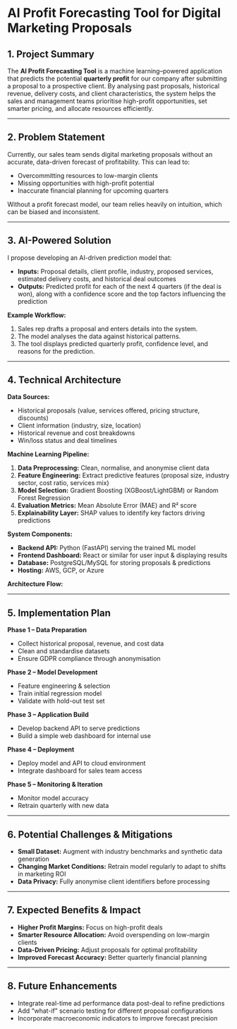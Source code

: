 # AI Profit Forecasting Tool for Digital Marketing Proposals

## 1. Project Summary
The **AI Profit Forecasting Tool** is a machine learning–powered application that predicts the potential **quarterly profit** for our company after submitting a proposal to a prospective client. By analysing past proposals, historical revenue, delivery costs, and client characteristics, the system helps the sales and management teams prioritise high-profit opportunities, set smarter pricing, and allocate resources efficiently.

---

## 2. Problem Statement
Currently, our sales team sends digital marketing proposals without an accurate, data-driven forecast of profitability. This can lead to:
- Overcommitting resources to low-margin clients
- Missing opportunities with high-profit potential
- Inaccurate financial planning for upcoming quarters

Without a profit forecast model, our team relies heavily on intuition, which can be biased and inconsistent.

---

## 3. AI-Powered Solution
I propose developing an AI-driven prediction model that:
- **Inputs:** Proposal details, client profile, industry, proposed services, estimated delivery costs, and historical deal outcomes
- **Outputs:** Predicted profit for each of the next 4 quarters (if the deal is won), along with a confidence score and the top factors influencing the prediction

**Example Workflow:**
1. Sales rep drafts a proposal and enters details into the system.
2. The model analyses the data against historical patterns.
3. The tool displays predicted quarterly profit, confidence level, and reasons for the prediction.

---

## 4. Technical Architecture

**Data Sources:**
- Historical proposals (value, services offered, pricing structure, discounts)
- Client information (industry, size, location)
- Historical revenue and cost breakdowns
- Win/loss status and deal timelines

**Machine Learning Pipeline:**
1. **Data Preprocessing:** Clean, normalise, and anonymise client data
2. **Feature Engineering:** Extract predictive features (proposal size, industry sector, cost ratio, services mix)
3. **Model Selection:** Gradient Boosting (XGBoost/LightGBM) or Random Forest Regression
4. **Evaluation Metrics:** Mean Absolute Error (MAE) and R² score
5. **Explainability Layer:** SHAP values to identify key factors driving predictions

**System Components:**
- **Backend API:** Python (FastAPI) serving the trained ML model
- **Frontend Dashboard:** React or similar for user input & displaying results
- **Database:** PostgreSQL/MySQL for storing proposals & predictions
- **Hosting:** AWS, GCP, or Azure

**Architecture Flow:**


---

## 5. Implementation Plan

**Phase 1 – Data Preparation**
- Collect historical proposal, revenue, and cost data
- Clean and standardise datasets
- Ensure GDPR compliance through anonymisation

**Phase 2 – Model Development**
- Feature engineering & selection
- Train initial regression model
- Validate with hold-out test set

**Phase 3 – Application Build**
- Develop backend API to serve predictions
- Build a simple web dashboard for internal use

**Phase 4 – Deployment**
- Deploy model and API to cloud environment
- Integrate dashboard for sales team access

**Phase 5 – Monitoring & Iteration**
- Monitor model accuracy
- Retrain quarterly with new data

---

## 6. Potential Challenges & Mitigations
- **Small Dataset:** Augment with industry benchmarks and synthetic data generation
- **Changing Market Conditions:** Retrain model regularly to adapt to shifts in marketing ROI
- **Data Privacy:** Fully anonymise client identifiers before processing

---

## 7. Expected Benefits & Impact
- **Higher Profit Margins:** Focus on high-profit deals
- **Smarter Resource Allocation:** Avoid overspending on low-margin clients
- **Data-Driven Pricing:** Adjust proposals for optimal profitability
- **Improved Forecast Accuracy:** Better quarterly financial planning

---

## 8. Future Enhancements
- Integrate real-time ad performance data post-deal to refine predictions
- Add “what-if” scenario testing for different proposal configurations
- Incorporate macroeconomic indicators to improve forecast precision

